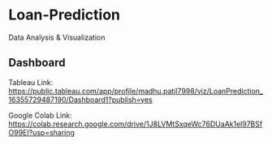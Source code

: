 # Loan-Prediction
Data Analysis &amp; Visualization


## Dashboard
Tableau Link: https://public.tableau.com/app/profile/madhu.patil7998/viz/LoanPrediction_16355729487190/Dashboard1?publish=yes



Google Colab Link: https://colab.research.google.com/drive/1J8LVMtSxqeWc76DUaAk1el97BSfO99EI?usp=sharing
